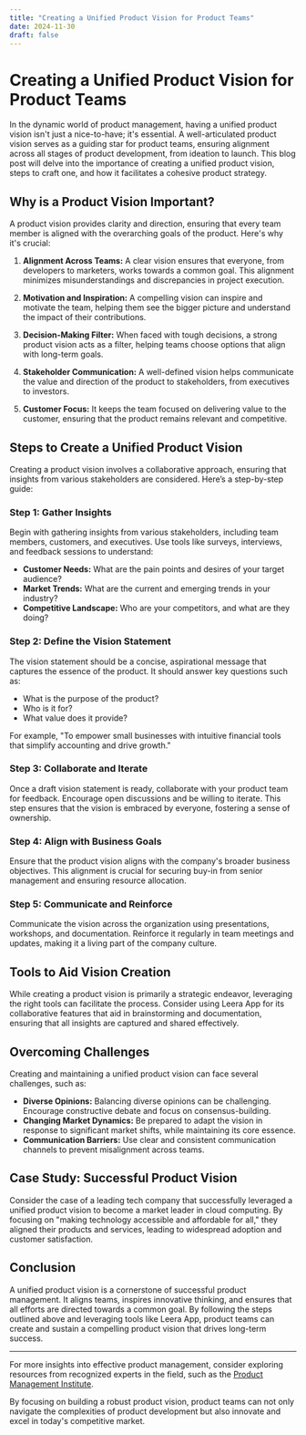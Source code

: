 ```yaml
---
title: "Creating a Unified Product Vision for Product Teams"
date: 2024-11-30
draft: false
---
```

# Creating a Unified Product Vision for Product Teams

In the dynamic world of product management, having a unified product vision isn't just a nice-to-have; it's essential. A well-articulated product vision serves as a guiding star for product teams, ensuring alignment across all stages of product development, from ideation to launch. This blog post will delve into the importance of creating a unified product vision, steps to craft one, and how it facilitates a cohesive product strategy.

## Why is a Product Vision Important?

A product vision provides clarity and direction, ensuring that every team member is aligned with the overarching goals of the product. Here's why it's crucial:

1. **Alignment Across Teams:** A clear vision ensures that everyone, from developers to marketers, works towards a common goal. This alignment minimizes misunderstandings and discrepancies in project execution.

2. **Motivation and Inspiration:** A compelling vision can inspire and motivate the team, helping them see the bigger picture and understand the impact of their contributions.

3. **Decision-Making Filter:** When faced with tough decisions, a strong product vision acts as a filter, helping teams choose options that align with long-term goals.

4. **Stakeholder Communication:** A well-defined vision helps communicate the value and direction of the product to stakeholders, from executives to investors.

5. **Customer Focus:** It keeps the team focused on delivering value to the customer, ensuring that the product remains relevant and competitive.

## Steps to Create a Unified Product Vision

Creating a product vision involves a collaborative approach, ensuring that insights from various stakeholders are considered. Here’s a step-by-step guide:

### Step 1: Gather Insights

Begin with gathering insights from various stakeholders, including team members, customers, and executives. Use tools like surveys, interviews, and feedback sessions to understand:

- **Customer Needs:** What are the pain points and desires of your target audience?
- **Market Trends:** What are the current and emerging trends in your industry?
- **Competitive Landscape:** Who are your competitors, and what are they doing?

### Step 2: Define the Vision Statement

The vision statement should be a concise, aspirational message that captures the essence of the product. It should answer key questions such as:

- What is the purpose of the product?
- Who is it for?
- What value does it provide?

For example, "To empower small businesses with intuitive financial tools that simplify accounting and drive growth."

### Step 3: Collaborate and Iterate

Once a draft vision statement is ready, collaborate with your product team for feedback. Encourage open discussions and be willing to iterate. This step ensures that the vision is embraced by everyone, fostering a sense of ownership.

### Step 4: Align with Business Goals

Ensure that the product vision aligns with the company's broader business objectives. This alignment is crucial for securing buy-in from senior management and ensuring resource allocation.

### Step 5: Communicate and Reinforce

Communicate the vision across the organization using presentations, workshops, and documentation. Reinforce it regularly in team meetings and updates, making it a living part of the company culture.

## Tools to Aid Vision Creation

While creating a product vision is primarily a strategic endeavor, leveraging the right tools can facilitate the process. Consider using Leera App for its collaborative features that aid in brainstorming and documentation, ensuring that all insights are captured and shared effectively.

## Overcoming Challenges

Creating and maintaining a unified product vision can face several challenges, such as:

- **Diverse Opinions:** Balancing diverse opinions can be challenging. Encourage constructive debate and focus on consensus-building.
- **Changing Market Dynamics:** Be prepared to adapt the vision in response to significant market shifts, while maintaining its core essence.
- **Communication Barriers:** Use clear and consistent communication channels to prevent misalignment across teams.

## Case Study: Successful Product Vision

Consider the case of a leading tech company that successfully leveraged a unified product vision to become a market leader in cloud computing. By focusing on "making technology accessible and affordable for all," they aligned their products and services, leading to widespread adoption and customer satisfaction.

## Conclusion

A unified product vision is a cornerstone of successful product management. It aligns teams, inspires innovative thinking, and ensures that all efforts are directed towards a common goal. By following the steps outlined above and leveraging tools like Leera App, product teams can create and sustain a compelling product vision that drives long-term success.

---

For more insights into effective product management, consider exploring resources from recognized experts in the field, such as the [Product Management Institute](https://www.pmi.org/).

By focusing on building a robust product vision, product teams can not only navigate the complexities of product development but also innovate and excel in today's competitive market.